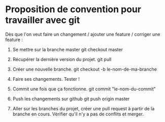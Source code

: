 # Proposition de convention pour travailler avec git

Dès que l'on veut faire un changement / ajouter une feature / corriger une feature :

1. Se mettre sur la branche master
	git checkout master

2. Récupérer la dernière version du projet.
	git pull

3. Créer une nouvelle branche.
	git checkout -b le-nom-de-ma-branche

4. Faire ses changements. Tester !

5. Commit une fois que ça fonctionne.
	git commit "le-nom-du-commit"

6. Push les changements sur github
	git push origin master

7. Aller sur les branches du projet, créer une pull request à partir de la branche en cours. Vérifier qu'il n'y a pas de conflits et merger.
